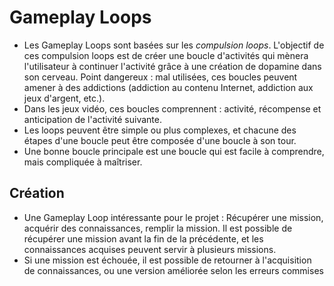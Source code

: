# Gameplay Loops

- Les Gameplay Loops sont basées sur les *compulsion loops*. L'objectif de ces compulsion loops est de créer une boucle d'activités qui mènera l'utilisateur à continuer l'activité grâce à une création de dopamine dans son cerveau. Point dangereux : mal utilisées, ces boucles peuvent amener à des addictions (addiction au contenu Internet, addiction aux jeux d'argent, etc.).
- Dans les jeux vidéo, ces boucles comprennent : activité, récompense et anticipation de l'activité suivante.
- Les loops peuvent être simple ou plus complexes, et chacune des étapes d'une boucle peut être composée d'une boucle à son tour.
- Une bonne boucle principale est une boucle qui est facile à comprendre, mais compliquée à maîtriser.

## Création

- Une Gameplay Loop intéressante pour le projet : Récupérer une mission, acquérir des connaissances, remplir la mission. Il est possible de récupérer une mission avant la fin de la précédente, et les connaissances acquises peuvent servir à plusieurs missions.
- Si une mission est échouée, il est possible de retourner à l'acquisition de connaissances, ou une version améliorée selon les erreurs commises
